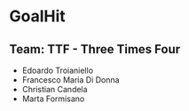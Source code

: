 # GoalHit

## Team: TTF - Three Times Four
* Edoardo Troianiello
* Francesco Maria Di Donna
* Christian Candela
* Marta Formisano
